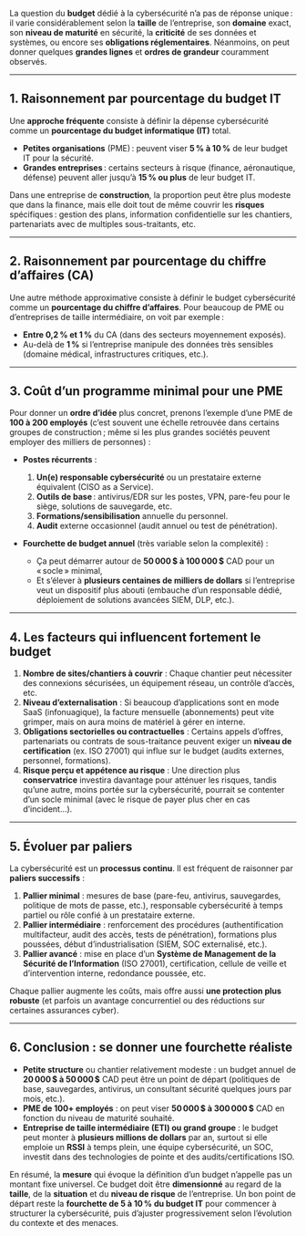La question du **budget** dédié à la cybersécurité n’a pas de réponse unique : il varie considérablement selon la **taille** de l’entreprise, son **domaine** exact, son **niveau de maturité** en sécurité, la **criticité** de ses données et systèmes, ou encore ses **obligations réglementaires**. Néanmoins, on peut donner quelques **grandes lignes** et **ordres de grandeur** couramment observés.

---

## 1. Raisonnement par pourcentage du budget IT

Une **approche fréquente** consiste à définir la dépense cybersécurité comme un **pourcentage du budget informatique (IT)** total.  
- **Petites organisations** (PME) : peuvent viser **5 % à 10 %** de leur budget IT pour la sécurité.  
- **Grandes entreprises** : certains secteurs à risque (finance, aéronautique, défense) peuvent aller jusqu’à **15 % ou plus** de leur budget IT.  

Dans une entreprise de **construction**, la proportion peut être plus modeste que dans la finance, mais elle doit tout de même couvrir les **risques** spécifiques : gestion des plans, information confidentielle sur les chantiers, partenariats avec de multiples sous-traitants, etc.

---

## 2. Raisonnement par pourcentage du chiffre d’affaires (CA)

Une autre méthode approximative consiste à définir le budget cybersécurité comme un **pourcentage du chiffre d’affaires**. Pour beaucoup de PME ou d’entreprises de taille intermédiaire, on voit par exemple :

- **Entre 0,2 % et 1 %** du CA (dans des secteurs moyennement exposés).  
- Au-delà de **1 %** si l’entreprise manipule des données très sensibles (domaine médical, infrastructures critiques, etc.).  

---

## 3. Coût d’un programme minimal pour une PME

Pour donner un **ordre d’idée** plus concret, prenons l’exemple d’une PME de **100 à 200 employés** (c’est souvent une échelle retrouvée dans certains groupes de construction ; même si les plus grandes sociétés peuvent employer des milliers de personnes) :

- **Postes récurrents** :
  1. **Un(e) responsable cybersécurité** ou un prestataire externe équivalent (CISO as a Service).  
  2. **Outils de base** : antivirus/EDR sur les postes, VPN, pare-feu pour le siège, solutions de sauvegarde, etc.  
  3. **Formations/sensibilisation** annuelle du personnel.  
  4. **Audit** externe occasionnel (audit annuel ou test de pénétration).  

- **Fourchette de budget annuel** (très variable selon la complexité) :  
  - Ça peut démarrer autour de **50 000 $ à 100 000 $** CAD pour un « socle » minimal,  
  - Et s’élever à **plusieurs centaines de milliers de dollars** si l’entreprise veut un dispositif plus abouti (embauche d’un responsable dédié, déploiement de solutions avancées SIEM, DLP, etc.).  

---

## 4. Les facteurs qui influencent fortement le budget

1. **Nombre de sites/chantiers à couvrir** : Chaque chantier peut nécessiter des connexions sécurisées, un équipement réseau, un contrôle d’accès, etc.  
2. **Niveau d’externalisation** : Si beaucoup d’applications sont en mode SaaS (infonuagique), la facture mensuelle (abonnements) peut vite grimper, mais on aura moins de matériel à gérer en interne.  
3. **Obligations sectorielles ou contractuelles** : Certains appels d’offres, partenariats ou contrats de sous-traitance peuvent exiger un **niveau de certification** (ex. ISO 27001) qui influe sur le budget (audits externes, personnel, formations).  
4. **Risque perçu et appétence au risque** : Une direction plus **conservatrice** investira davantage pour atténuer les risques, tandis qu’une autre, moins portée sur la cybersécurité, pourrait se contenter d’un socle minimal (avec le risque de payer plus cher en cas d’incident…).

---

## 5. Évoluer par paliers

La cybersécurité est un **processus continu**. Il est fréquent de raisonner par **paliers successifs** :

1. **Pallier minimal** : mesures de base (pare-feu, antivirus, sauvegardes, politique de mots de passe, etc.), responsable cybersécurité à temps partiel ou rôle confié à un prestataire externe.  
2. **Pallier intermédiaire** : renforcement des procédures (authentification multifacteur, audit des accès, tests de pénétration), formations plus poussées, début d’industrialisation (SIEM, SOC externalisé, etc.).  
3. **Pallier avancé** : mise en place d’un **Système de Management de la Sécurité de l’Information** (ISO 27001), certification, cellule de veille et d’intervention interne, redondance poussée, etc.

Chaque pallier augmente les coûts, mais offre aussi **une protection plus robuste** (et parfois un avantage concurrentiel ou des réductions sur certaines assurances cyber).

---

## 6. Conclusion : se donner une fourchette réaliste

- **Petite structure** ou chantier relativement modeste : un budget annuel de **20 000 $ à 50 000 $** CAD peut être un point de départ (politiques de base, sauvegardes, antivirus, un consultant sécurité quelques jours par mois, etc.).  
- **PME de 100+ employés** : on peut viser **50 000 $ à 300 000 $** CAD en fonction du niveau de maturité souhaité.  
- **Entreprise de taille intermédiaire (ETI) ou grand groupe** : le budget peut monter à **plusieurs millions de dollars** par an, surtout si elle emploie un **RSSI** à temps plein, une équipe cybersécurité, un SOC, investit dans des technologies de pointe et des audits/certifications ISO.

En résumé, la **mesure** qui évoque la définition d’un budget n’appelle pas un montant fixe universel. Ce budget doit être **dimensionné** au regard de la **taille**, de la **situation** et du **niveau de risque** de l’entreprise. Un bon point de départ reste la **fourchette de 5 à 10 % du budget IT** pour commencer à structurer la cybersécurité, puis d’ajuster progressivement selon l’évolution du contexte et des menaces.

